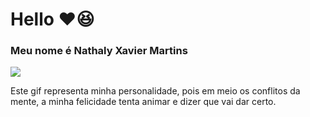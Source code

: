# Hello ❤️😆
<h3>Meu nome é Nathaly Xavier Martins</h3> 
<img src="https://1.bp.blogspot.com/-KevLs0xhML0/VY6aKrdWGUI/AAAAAAABK1M/7Zb2gqgXxrM/s1600/divertidamente-gifs%2Blinda%2Blima%2B%25283%2529.gif" > 
<p> Este gif representa minha personalidade, pois em meio os conflitos da mente, a minha felicidade tenta animar e dizer que vai dar certo.</p>

